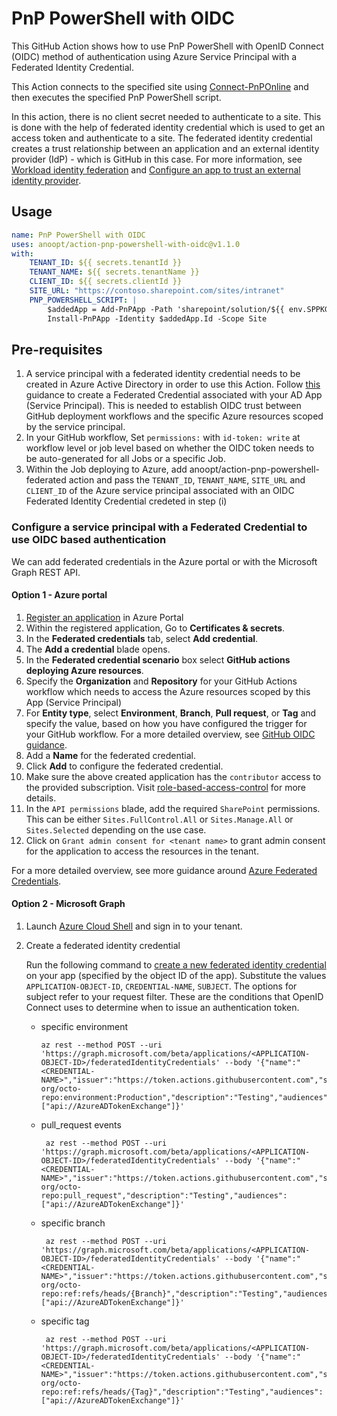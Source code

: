 # PnP PowerShell with OIDC
This GitHub Action shows how to use PnP PowerShell with OpenID Connect (OIDC) method of authentication using Azure Service Principal with a Federated Identity Credential.

This Action connects to the specified site using [Connect-PnPOnline](https://pnp.github.io/powershell/cmdlets/Connect-PnPOnline.html) and then executes the specified PnP PowerShell script.

In this action, there is no client secret needed to authenticate to a site. This is done with the help of federated identity credential which is used to get an access token and authenticate to a site. The federated identity credential creates a trust relationship between an application and an external identity provider (IdP) - which is GitHub in this case. For more information, see [Workload identity federation](https://learn.microsoft.com/en-us/azure/active-directory/develop/workload-identity-federation) and [Configure an app to trust an external identity provider](https://learn.microsoft.com/en-us/azure/active-directory/develop/workload-identity-federation-create-trust?pivots=identity-wif-apps-methods-azp).

## Usage
```yaml
name: PnP PowerShell with OIDC
uses: anoopt/action-pnp-powershell-with-oidc@v1.1.0
with:
    TENANT_ID: ${{ secrets.tenantId }}
    TENANT_NAME: ${{ secrets.tenantName }}
    CLIENT_ID: ${{ secrets.clientId }}
    SITE_URL: "https://contoso.sharepoint.com/sites/intranet"
    PNP_POWERSHELL_SCRIPT: |
        $addedApp = Add-PnPApp -Path 'sharepoint/solution/${{ env.SPPKG_FILE_NAME }}' -Scope Site -Overwrite
        Install-PnPApp -Identity $addedApp.Id -Scope Site
```

## Pre-requisites

1. A service principal with a federated identity credential needs to be created in Azure Active Directory in order to use this Action. Follow [this](#configure-a-service-principal-with-a-federated-credential-to-use-oidc-based-authentication) guidance to create a Federated Credential associated with your AD App (Service Principal). This is needed to establish OIDC trust between GitHub deployment workflows and the specific Azure resources scoped by the service principal.
2. In your GitHub workflow, Set `permissions:` with `id-token: write` at workflow level or job level based on whether the OIDC token needs to be auto-generated for all Jobs or a specific Job. 
3. Within the Job deploying to Azure, add anoopt/action-pnp-powershell-federated action and pass the `TENANT_ID`, `TENANT_NAME`, `SITE_URL` and `CLIENT_ID` of the Azure service principal associated with an OIDC Federated Identity Credential credeted in step (i)

### Configure a service principal with a Federated Credential to use OIDC based authentication

We can add federated credentials in the Azure portal or with the Microsoft Graph REST API.

#### Option 1 - Azure portal
1. [Register an application](https://docs.microsoft.com/en-us/azure/active-directory/develop/quickstart-register-app) in Azure Portal
2. Within the registered application, Go to **Certificates & secrets**.  
3. In the **Federated credentials** tab, select **Add credential**.  
4. The **Add a credential** blade opens.
5. In the **Federated credential scenario** box select **GitHub actions deploying Azure resources**.
6. Specify the **Organization** and **Repository** for your GitHub Actions workflow which needs to access the Azure resources scoped by this App (Service Principal) 
7. For **Entity type**, select **Environment**, **Branch**, **Pull request**, or **Tag** and specify the value, based on how you have configured the trigger for your GitHub workflow. For a more detailed overview, see [GitHub OIDC guidance]( https://docs.github.com/en/actions/deployment/security-hardening-your-deployments/about-security-hardening-with-openid-connect#defining-[…]dc-claims). 
8. Add a **Name** for the federated credential.
9. Click **Add** to configure the federated credential.
10. Make sure the above created application has the `contributor` access to the provided subscription. Visit [role-based-access-control](https://docs.microsoft.com/en-us/azure/role-based-access-control/role-assignments-portal?tabs=current#prerequisites) for more details.
11. In the `API permissions` blade, add the required `SharePoint` permissions. This can be either `Sites.FullControl.All` or `Sites.Manage.All` or `Sites.Selected` depending on the use case. 
12. Click on `Grant admin consent for <tenant name>` to grant admin consent for the application to access the resources in the tenant.

For a more detailed overview, see more guidance around [Azure Federated Credentials](https://docs.microsoft.com/en-us/azure/active-directory/develop/workload-identity-federation-create-trust-github). 

#### Option 2 - Microsoft Graph

1. Launch [Azure Cloud Shell](https://portal.azure.com/#cloudshell/) and sign in to your tenant.
1. Create a federated identity credential

    Run the following command to [create a new federated identity credential](https://docs.microsoft.com/en-us/graph/api/application-post-federatedidentitycredentials?view=graph-rest-beta&preserve-view=true) on your app (specified by the object ID of the app). Substitute the values `APPLICATION-OBJECT-ID`, `CREDENTIAL-NAME`, `SUBJECT`. The options for subject refer to your request filter. These are the conditions that OpenID Connect uses to determine when to issue an authentication token.  
    * specific environment
        ```azurecli
        az rest --method POST --uri 'https://graph.microsoft.com/beta/applications/<APPLICATION-OBJECT-ID>/federatedIdentityCredentials' --body '{"name":"<CREDENTIAL-NAME>","issuer":"https://token.actions.githubusercontent.com","subject":"repo:octo-org/octo-repo:environment:Production","description":"Testing","audiences":["api://AzureADTokenExchange"]}' 
        ```
    * pull_request events
       ```azurecli
        az rest --method POST --uri 'https://graph.microsoft.com/beta/applications/<APPLICATION-OBJECT-ID>/federatedIdentityCredentials' --body '{"name":"<CREDENTIAL-NAME>","issuer":"https://token.actions.githubusercontent.com","subject":"repo:octo-org/octo-repo:pull_request","description":"Testing","audiences":["api://AzureADTokenExchange"]}' 
        ```
    * specific branch
       ```azurecli
        az rest --method POST --uri 'https://graph.microsoft.com/beta/applications/<APPLICATION-OBJECT-ID>/federatedIdentityCredentials' --body '{"name":"<CREDENTIAL-NAME>","issuer":"https://token.actions.githubusercontent.com","subject":"repo:octo-org/octo-repo:ref:refs/heads/{Branch}","description":"Testing","audiences":["api://AzureADTokenExchange"]}' 
        ```
    * specific tag
       ```azurecli
        az rest --method POST --uri 'https://graph.microsoft.com/beta/applications/<APPLICATION-OBJECT-ID>/federatedIdentityCredentials' --body '{"name":"<CREDENTIAL-NAME>","issuer":"https://token.actions.githubusercontent.com","subject":"repo:octo-org/octo-repo:ref:refs/heads/{Tag}","description":"Testing","audiences":["api://AzureADTokenExchange"]}' 
        ```
